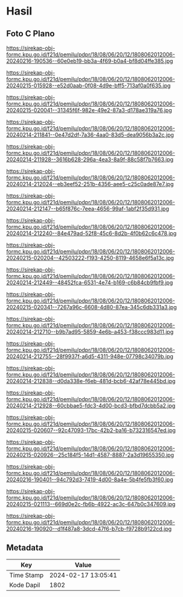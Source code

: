 # Hasil

## Foto C Plano

https://sirekap-obj-formc.kpu.go.id/f21d/pemilu/pdpr/18/08/06/20/12/1808062012006-20240216-190536--60e0eb19-bb3a-4f69-b0a4-bf8d04ffe385.jpg

https://sirekap-obj-formc.kpu.go.id/f21d/pemilu/pdpr/18/08/06/20/12/1808062012006-20240215-015928--e52d0aab-0f08-4d9e-bff5-713af0a0f635.jpg

https://sirekap-obj-formc.kpu.go.id/f21d/pemilu/pdpr/18/08/06/20/12/1808062012006-20240215-020041--31345f6f-982e-49e2-87a3-d178ae319a76.jpg

https://sirekap-obj-formc.kpu.go.id/f21d/pemilu/pdpr/18/08/06/20/12/1808062012006-20240214-211841--0e47d2df-7a36-4aa0-83d5-dea9056b3a2c.jpg

https://sirekap-obj-formc.kpu.go.id/f21d/pemilu/pdpr/18/08/06/20/12/1808062012006-20240214-211928--3616b628-296a-4ea3-8a9f-88c58f7b7663.jpg

https://sirekap-obj-formc.kpu.go.id/f21d/pemilu/pdpr/18/08/06/20/12/1808062012006-20240214-212024--eb3eef52-251b-4356-aee5-c25c0ade87e7.jpg

https://sirekap-obj-formc.kpu.go.id/f21d/pemilu/pdpr/18/08/06/20/12/1808062012006-20240214-212147--b65f876c-7eea-4656-99af-1abf2f35d931.jpg

https://sirekap-obj-formc.kpu.go.id/f21d/pemilu/pdpr/18/08/06/20/12/1808062012006-20240214-212240--84e479ad-52f8-45c6-8d2b-4f0b62c6c478.jpg

https://sirekap-obj-formc.kpu.go.id/f21d/pemilu/pdpr/18/08/06/20/12/1808062012006-20240215-020204--42503222-f193-4250-8119-4658e6f5a13c.jpg

https://sirekap-obj-formc.kpu.go.id/f21d/pemilu/pdpr/18/08/06/20/12/1808062012006-20240214-212449--48452fca-6531-4e74-b169-c6b84cb9fbf9.jpg

https://sirekap-obj-formc.kpu.go.id/f21d/pemilu/pdpr/18/08/06/20/12/1808062012006-20240215-020341--7267a96c-6608-4d80-87ea-345c6db331a3.jpg

https://sirekap-obj-formc.kpu.go.id/f21d/pemilu/pdpr/18/08/06/20/12/1808062012006-20240214-212710--b9b7ad95-5859-4e6b-a453-f38ccc983d11.jpg

https://sirekap-obj-formc.kpu.go.id/f21d/pemilu/pdpr/18/08/06/20/12/1808062012006-20240214-212755--28f9937f-a6d5-4311-948e-07798c34079b.jpg

https://sirekap-obj-formc.kpu.go.id/f21d/pemilu/pdpr/18/08/06/20/12/1808062012006-20240214-212838--d0da338e-f6eb-481d-bcb6-42af78e445bd.jpg

https://sirekap-obj-formc.kpu.go.id/f21d/pemilu/pdpr/18/08/06/20/12/1808062012006-20240214-212928--60cbbae5-fdc3-4d00-bcd3-bfbd7dcbb5a2.jpg

https://sirekap-obj-formc.kpu.go.id/f21d/pemilu/pdpr/18/08/06/20/12/1808062012006-20240215-020607--92c47093-17bc-42b2-ba16-b732316547ed.jpg

https://sirekap-obj-formc.kpu.go.id/f21d/pemilu/pdpr/18/08/06/20/12/1808062012006-20240215-020926--25c184f5-14d1-4587-8887-2a3d19655350.jpg

https://sirekap-obj-formc.kpu.go.id/f21d/pemilu/pdpr/18/08/06/20/12/1808062012006-20240216-190401--94c792d3-7419-4d00-8a4e-5b4fe5fb3f60.jpg

https://sirekap-obj-formc.kpu.go.id/f21d/pemilu/pdpr/18/08/06/20/12/1808062012006-20240215-021113--669d0e2c-fb6b-4922-ac3c-647b0c347609.jpg

https://sirekap-obj-formc.kpu.go.id/f21d/pemilu/pdpr/18/08/06/20/12/1808062012006-20240216-190920--d1f487a8-3dcd-47f6-b7cb-f9728b9122cd.jpg


## Metadata

| Key        | Value               |
| ---------- | ------------------- |
| Time Stamp | 2024-02-17 13:05:41 |
| Kode Dapil | 1802                |



